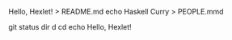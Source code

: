 Hello, Hexlet! > README.md
echo Haskell Curry > PEOPLE.mmd

git status
dir
d
cd
echo Hello, Hexlet!
